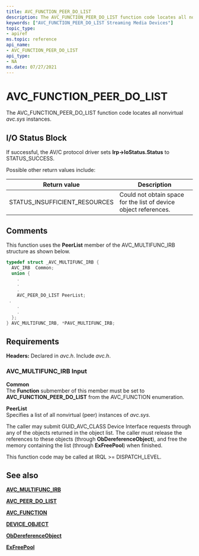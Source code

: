 ```yaml
---
title: AVC_FUNCTION_PEER_DO_LIST
description: The AVC_FUNCTION_PEER_DO_LIST function code locates all nonvirtual avc.sys instances.
keywords: ["AVC_FUNCTION_PEER_DO_LIST Streaming Media Devices"]
topic_type:
- apiref
ms.topic: reference
api_name:
- AVC_FUNCTION_PEER_DO_LIST
api_type:
- NA
ms.date: 07/27/2021
---
```


# AVC_FUNCTION_PEER_DO_LIST

The AVC_FUNCTION_PEER_DO_LIST function code locates all nonvirtual *avc.sys* instances.

## I/O Status Block

If successful, the AV/C protocol driver sets **Irp-&gt;IoStatus.Status** to STATUS_SUCCESS.

Possible other return values include:

| Return value | Description |
|--|--|
| STATUS_INSUFFICIENT_RESOURCES | Could not obtain space for the list of device object references. |

## Comments

This function uses the **PeerList** member of the AVC_MULTIFUNC_IRB structure as shown below.

```cpp
typedef struct _AVC_MULTIFUNC_IRB {
  AVC_IRB  Common;
  union {
    .
    .
    .
    AVC_PEER_DO_LIST PeerList;
 .
    .
    .
  };
} AVC_MULTIFUNC_IRB, *PAVC_MULTIFUNC_IRB;
```

## Requirements

**Headers:** Declared in *avc.h*. Include *avc.h*.

### AVC_MULTIFUNC_IRB Input

**Common**  
The **Function** submember of this member must be set to **AVC_FUNCTION_PEER_DO_LIST** from the AVC_FUNCTION enumeration.

**PeerList**  
Specifies a list of all nonvirtual (peer) instances of *avc.sys*.

The caller may submit GUID_AVC_CLASS Device Interface requests through any of the objects returned in the object list. The caller must release the references to these objects (through **ObDereferenceObject**), and free the memory containing the list (through **ExFreePool**) when finished.

This function code may be called at IRQL >= DISPATCH_LEVEL.

## See also

[**AVC_MULTIFUNC_IRB**](/windows-hardware/drivers/ddi/avc/ns-avc-_avc_multifunc_irb)

[**AVC_PEER_DO_LIST**](/windows-hardware/drivers/ddi/avc/ns-avc-_avc_peer_do_list)

[**AVC_FUNCTION**](/windows-hardware/drivers/ddi/avc/ne-avc-_tagavc_function)

[**DEVICE_OBJECT**](/windows-hardware/drivers/ddi/wdm/ns-wdm-_device_object)

[**ObDereferenceObject**](/windows-hardware/drivers/ddi/wdm/nf-wdm-obdereferenceobject)

[**ExFreePool**](/windows-hardware/drivers/ddi/ntddk/nf-ntddk-exfreepool)
